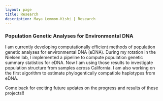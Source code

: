 ```yaml
---
layout: page
title: Research
description: Maya Lemmon-Kishi | Research 
---
```


### Population Genetic Analyses for Environmental DNA

I am currently developing computationally efficient methods of population genetic analyses for environmental DNA (eDNA). During my rotation in the Nielsen lab, I implemented a pipeline to compute population genetic summary statistics for eDNA. Now I am using those results to investigate population structure from samples across California. I am also working on the first algorithm to estimate phylogentically compatible haplotypes from eDNA.

Come back for exciting future updates on the progress and results of these projects!!